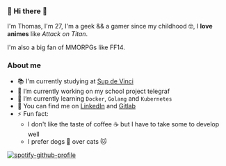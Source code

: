### 🌈 Hi there 👋

I'm Thomas, I'm 27, I'm a geek && a gamer since my childhood 🤓, I **love animes** like *Attack on Titan*.

I'm also a big fan of MMORPGs like FF14.

### About me
- 📚 I'm currently studying at [Sup de Vinci](https://www.google.com/maps/place/Sup+de+Vinci+-+Ing%C3%A9nierie+des+Syst%C3%A8mes+d'Information+-+La+D%C3%A9fense/@48.8964765,2.2364606,15z/data=!4m5!3m4!1s0x0:0x2b175b34d3d8910c!8m2!3d48.8964849!4d2.2364557)
- 🔭 I’m currently working on my school project telegraf
- 🌱 I’m currently learning `Docker`, `Golang` and `Kubernetes`
- 💬 You can find me on [LinkedIn](https://fr.linkedin.com/in/thomasderuel) and [Gitlab](https://gitlab.com/tderuel)
- ⚡ Fun fact: 
  - I don't like the taste of coffee ☕️ but I have to take some to develop well 
  - I prefer dogs 🐶 over cats 🐱

[![spotify-github-profile](https://spotify-github-profile.vercel.app/api/view?uid=1114989307&cover_image=true&theme=novatorem)](https://spotify-github-profile.vercel.app/api/view?uid=1114989307&redirect=true)
<!--
**ThomasDeruel/ThomasDeruel** is a ✨ _special_ ✨ repository because its `README.md` (this file) appears on your GitHub profile.

Here are some ideas to get you started:

- 🔭 I’m currently working on ...
- 🌱 I’m currently learning ...
- 👯 I’m looking to collaborate on ...
- 🤔 I’m looking for help with ...
- 💬 Ask me about ...
- 📫 How to reach me: ...
- 😄 Pronouns: ...
- ⚡ Fun fact: ...
-->
